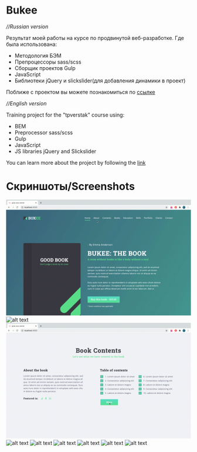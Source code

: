 # Bukee
*//Russian version*

Результат моей работы на курсе по продвинутой веб-разработке. Где была использована:
* Методология БЭМ
* Препроцессоры sass/scss
* Сборщик проектов Gulp 
* JavaScript
* Библиотеки jQuery и slickslider(для добавления динамики в проект)

Поближе с проектом вы можете познакомиться по [ссылке](https://marat-medvedev.github.io/Bukee/)

*//English version*

Training project for the "tpverstak" course using:
* BEM 
* Preprocessor sass/scss
* Gulp
* JavaScript
* JS libraries jQuery and Slickslider

You can learn more about the project by following the [link](https://marat-medvedev.github.io/Bukee/)
# Скриншоты/Screenshots 
![alt text](src/img/nav.gif)
![alt text](https://i.imgur.com/tFoSiXo.png)
![alt text](src/img/tables.gif)
![alt text](https://i.imgur.com/BNNtB6W.png)
![alt text](src/img/reviews.gif)
![alt text](https://i.imgur.com/FpcDtgJ.png)
![alt text](https://i.imgur.com/OpgF6p1.png)
![alt text](https://i.imgur.com/Fi4BDYz.png)
![alt text](src/img/Adapt.short.gif)
